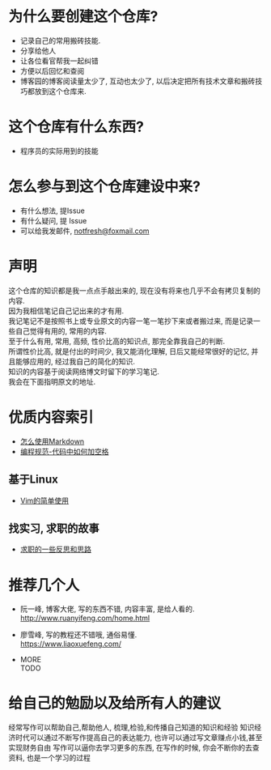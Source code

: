 # 为什么要创建这个仓库?  
- 记录自己的常用搬砖技能.  
- 分享给他人  
- 让各位看官帮我一起纠错  
- 方便以后回忆和查阅  
- 博客园的博客阅读量太少了, 互动也太少了, 以后决定把所有技术文章和搬砖技巧都放到这个仓库来.  

# 这个仓库有什么东西?  
- 程序员的实际用到的技能  

# 怎么参与到这个仓库建设中来?  
- 有什么想法, 提Issue  
- 有什么疑问, 提 Issue  
- 可以给我发邮件, notfresh@foxmail.com  

# 声明
这个仓库的知识都是我一点点手敲出来的, 现在没有将来也几乎不会有拷贝复制的内容.  
因为我相信笔记自己记出来的才有用.  
我记笔记不是按照书上或专业原文的内容一笔一笔抄下来或者搬过来, 而是记录一些自己觉得有用的, 常用的内容.  
至于什么有用, 常用, 高频, 性价比高的知识点, 那完全靠我自己的判断.  
所谓性价比高, 就是付出的时间少, 我又能消化理解, 日后又能经常很好的记忆, 并且能够应用的, 经过我自己的简化的知识.  
知识的内容基于阅读网络博文时留下的学习笔记.  
我会在下面指明原文的地址.  

# 优质内容索引
- [怎么使用Markdown](markdown的用法.md)
- [编程规范-代码中如何加空格](编程规范/空格.md)

## 基于Linux
- [Vim的简单使用](linux/vim的使用.md)

## 找实习, 求职的故事
- [求职的一些反思和思路](求职的一些反思和思路.md)

# 推荐几个人
- 阮一峰, 博客大佬, 写的东西不错, 内容丰富, 是给人看的.  
http://www.ruanyifeng.com/home.html  

- 廖雪峰, 写的教程还不错哦, 通俗易懂.  
https://www.liaoxuefeng.com/  

- MORE  
TODO     

# 给自己的勉励以及给所有人的建议
经常写作可以帮助自己,帮助他人, 梳理,检验,和传播自己知道的知识和经验
知识经济时代可以通过不断写作提高自己的表达能力, 也许可以通过写文章赚点小钱,甚至实现财务自由
写作可以逼你去学习更多的东西, 在写作的时候, 你会不断你的去查资料, 也是一个学习的过程  
